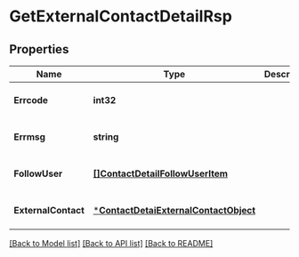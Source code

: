 # GetExternalContactDetailRsp

## Properties
Name | Type | Description | Notes
------------ | ------------- | ------------- | -------------
**Errcode** | **int32** |  | [optional] [default to null]
**Errmsg** | **string** |  | [optional] [default to null]
**FollowUser** | [**[]ContactDetailFollowUserItem**](ContactDetailFollowUserItem.md) |  | [optional] [default to null]
**ExternalContact** | [***ContactDetaiExternalContactObject**](ContactDetaiExternalContactObject.md) |  | [optional] [default to null]

[[Back to Model list]](../README.md#documentation-for-models) [[Back to API list]](../README.md#documentation-for-api-endpoints) [[Back to README]](../README.md)


